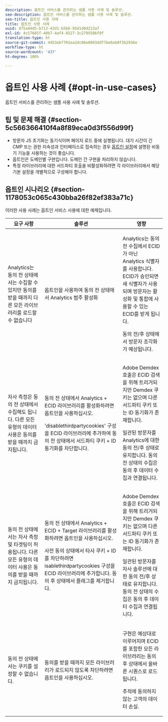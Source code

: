 ```yaml
---
description: 옵트인 서비스를 관리하는 샘플 사용 사례 및 솔루션.
seo-description: 옵트인 서비스를 관리하는 샘플 사용 사례 및 솔루션.
seo-title: 옵트인 사용 사례
title: 옵트인 사용 사례
uuid: d75a44d5-b713-43d1-b5b6-95d1d0d213a7
exl-id: 4c57685f-40b7-4af4-8527-3c2795586f0f
translation-type: ht
source-git-commit: 4453ebf701ea2dc06e6093dd77be6eb0f3b2936e
workflow-type: ht
source-wordcount: '437'
ht-degree: 100%

---
```


# 옵트인 사용 사례 {#opt-in-use-cases}

옵트인 서비스를 관리하는 샘플 사용 사례 및 솔루션.

## 팁 및 문제 해결 {#section-5c566366410f4a8f89eca0d3f556d99f}

* 방문자 JS 초기화는 동기식이며 페이지 로드 중에 실행됩니다. 대기 시간이 긴 CMP 또는 권한 지속성과 인터페이스로 접속하는 경우 [옵트인 설정](../../implementation-guides/opt-in-service/getting-started.md#section-cf9ab638780141c9b62dc57cf00b7047)에 설명된 비동기 기능을 사용하는 것이 좋습니다.
* 옵트인은 도메인별 구현입니다. 도메인 간 구현을 처리하지 않습니다.
* 특정 라이브러리에 대한 서드파티 호출을 비활성화하려면 각 라이브러리에서 해당 기본 설정을 개별적으로 구성해야 합니다.

## 옵트인 시나리오 {#section-1178053c065c430bba26f82ef383a71c}

이러한 사용 사례는 옵트인 서비스 사용에 대한 예제입니다.

<table id="table_83C85343611344D8A8315157C1B4240F"> 
 <thead> 
  <tr> 
   <th colname="col1" class="entry"> 요구 사항 </th> 
   <th colname="col2" class="entry"> 솔루션 </th> 
   <th colname="col3" class="entry"> 영향 </th> 
  </tr>
 </thead>
 <tbody> 
  <tr> 
   <td colname="col1"> <p>Analytics는 동의 전 상태에서는 수집할 수 있지만 동의를 받을 때까지 다른 모든 라이브러리를 로드할 수 없습니다 </p> </td> 
   <td colname="col2"> <p>옵트인을 사용하여 동의 전 상태에서 Analytics 범주 활성화 </p> </td> 
   <td colname="col3"> <p>Analytics는 동의 전 수집에서 ECID가 아닌 Analytics 식별자를 사용합니다. ECID가 승인되면 새 식별자가 사용되며 방문자는 활성화 및 통합에 사용할 수 있는 ECID를 받게 됩니다. </p> <p>동의 전/후 상태에서 방문자 조각화가 예상됩니다. </p> </td> 
  </tr> 
  <tr> 
   <td colname="col1"> <p>자사 측정은 동의 전 상태에서 수집해도 됩니다. 다른 모든 유형의 데이터 사용은 동의를 받을 때까지 금지됩니다. </p> </td> 
   <td colname="col2"> <p>동의 전 상태에서 Analytics + ECID 라이브러리를 활성화하려면 옵트인을 사용하십시오. </p> <p>'disablethirdpartycookies' 구성을 ECID 라이브러리에 추가하여 동의 전 상태에서 서드파티 쿠키 + ID 동기화를 차단합니다. </p> </td> 
   <td colname="col3"> <p>Adobe Demdex 호출은 ECID 검색을 위해 트리거되지만 Demdex 쿠키는 없으며 다른 서드파티 쿠키 또는 ID 동기화가 존재합니다. </p> <p>일관된 방문자를 Analytics에 대한 동의 전/후 상태로 유지합니다. 동의 전 상태의 수집은 동의 후 데이터 수집과 연결됩니다. </p> </td> 
  </tr> 
  <tr> 
   <td colname="col1"> <p>동의 전 상태에서는 자사 측정 및 타겟팅이 허용됩니다. 다른 모든 유형의 데이터 사용은 동의를 받을 때까지 금지됩니다. </p> </td> 
   <td colname="col2"> <p>동의 전 상태에서 Analytics + ECID + Target 라이브러리를 활성화하려면 옵트인을 사용하십시오. </p> <p>사전 동의 상태에서 타사 쿠키 + ID를 차단하려면 <span class="codeph">isablethirdpartycookies</span> 구성을 ECID 라이브러리에 추가합니다. 동의 후 상태에서 플래그를 제거합니다. </p> </td> 
   <td colname="col3"> <p>Adobe Demdex 호출은 ECID 검색을 위해 트리거되지만 Demdex 쿠키는 없으며 다른 서드파티 쿠키 또는 ID 동기화가 존재합니다. </p> <p>일관된 방문자를 자사 솔루션에 대한 동의 전/후 상태로 유지합니다. 동의 전 상태의 수집은 동의 후 데이터 수집과 연결됩니다. </p> </td> 
  </tr> 
  <tr> 
   <td colname="col1"> <p>동의 전 상태에서는 쿠키를 설정할 수 없습니다. </p> </td> 
   <td colname="col2"> <p>동의를 받을 때까지 모든 라이브러리가 로드되지 않도록 차단하려면 옵트인을 사용하십시오. </p> </td> 
   <td colname="col3"> <p>구현은 예상대로 이루어지며 ECID를 포함한 모든 라이브러리는 동의 후 상태에서 올바른 시퀀스로 로드됩니다. </p> <p>추적에 동의하지 않는 고객의 데이터 손실. </p> </td> 
  </tr> 
 </tbody> 
</table>
